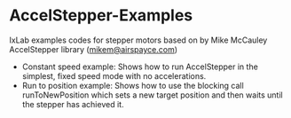 # AccelStepper-Examples
IxLab examples codes for stepper motors based on by Mike McCauley AccelStepper library (mikem@airspayce.com)

  - Constant speed example: Shows how to run AccelStepper in the simplest, fixed speed mode with no accelerations.
  - Run to position example: Shows how to use the blocking call runToNewPosition which sets a new target position and then waits until the stepper has achieved it.
